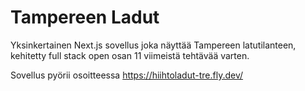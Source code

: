 # Tampereen Ladut
Yksinkertainen Next.js sovellus joka näyttää Tampereen latutilanteen, kehitetty full stack open osan 11 viimeistä tehtävää varten.

Sovellus pyörii osoitteessa https://hiihtoladut-tre.fly.dev/